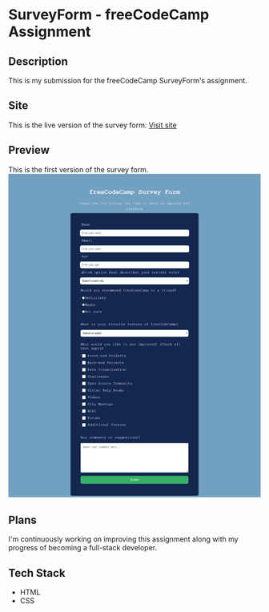 # SurveyForm - freeCodeCamp Assignment

## Description
This is my submission for the freeCodeCamp SurveyForm's assignment.

## Site
This is the live version of the survey form: [Visit site](https://jeru7.github.io/surveyform/)

## Preview
This is the first version of the survey form.
![Screenshot](surveyform.png)

## Plans 
I'm continuously working on improving this assignment along with my progress of becoming a full-stack developer.

## Tech Stack
* HTML
* CSS

